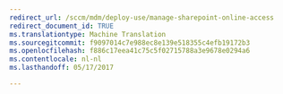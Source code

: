 ```yaml
---
redirect_url: /sccm/mdm/deploy-use/manage-sharepoint-online-access
redirect_document_id: TRUE
ms.translationtype: Machine Translation
ms.sourcegitcommit: f9097014c7e988ec8e139e518355c4efb19172b3
ms.openlocfilehash: f886c17eea41c75c5f02715788a3e9678e0294a6
ms.contentlocale: nl-nl
ms.lasthandoff: 05/17/2017

---
```


